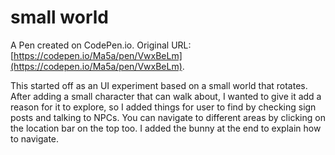 # small world

A Pen created on CodePen.io. Original URL: [https://codepen.io/Ma5a/pen/VwxBeLm](https://codepen.io/Ma5a/pen/VwxBeLm).

This started off as an UI experiment based on a small world that rotates. After adding a small character that can walk about, I wanted to give it add a reason for it to explore, so I added things for user to find by checking sign posts and talking to NPCs. You can navigate to different areas by clicking on the location bar on the top too. I added the bunny at the end to explain how to navigate.